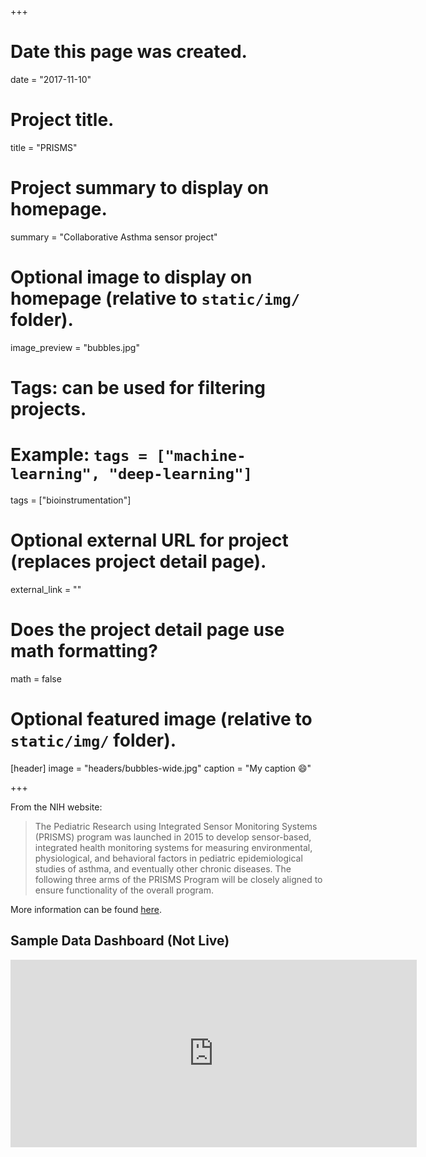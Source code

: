 +++
# Date this page was created.
date = "2017-11-10"

# Project title.
title = "PRISMS"

# Project summary to display on homepage.
summary = "Collaborative Asthma sensor project"

# Optional image to display on homepage (relative to `static/img/` folder).
image_preview = "bubbles.jpg"

# Tags: can be used for filtering projects.
# Example: `tags = ["machine-learning", "deep-learning"]`
tags = ["bioinstrumentation"]

# Optional external URL for project (replaces project detail page).
external_link = ""

# Does the project detail page use math formatting?
math = false

# Optional featured image (relative to `static/img/` folder).
[header]
image = "headers/bubbles-wide.jpg"
caption = "My caption :smile:"

+++

From the NIH website:

>The Pediatric Research using Integrated Sensor Monitoring Systems (PRISMS) program was launched in 2015 to develop sensor-based, integrated health monitoring systems for measuring environmental, physiological, and behavioral factors in pediatric epidemiological studies of asthma, and eventually other chronic diseases. The following three arms of the PRISMS Program will be closely aligned to ensure functionality of the overall program.

More information can be found [here](https://www.nibib.nih.gov/research-funding/prisms).

## Sample Data Dashboard (Not Live)
<iframe src="https://snapshot.raintank.io/dashboard/snapshot/8y4LXPSZ7pydFrrQScVIFsTWdGxULsBZ" width="650" height="300" frameborder="0"></iframe>
